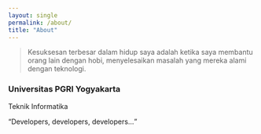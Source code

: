 ```yaml
---
layout: single
permalink: /about/
title: "About"
---
```


> Kesuksesan terbesar dalam hidup saya adalah ketika saya membantu orang lain dengan hobi, menyelesaikan masalah yang mereka alami dengan teknologi.


### Universitas PGRI Yogyakarta  
Teknik Informatika

<q>Developers, developers, developers&#8230;</q>
